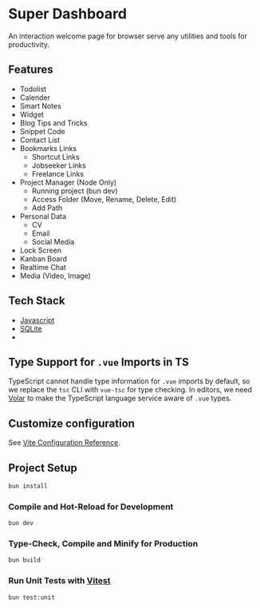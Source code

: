 # Super Dashboard

An interaction welcome page for browser serve any utilities and tools for productivity.

## Features

- Todolist
- Calender
- Smart Notes 
- Widget
- Blog Tips and Tricks
- Snippet Code
- Contact List
- Bookmarks Links
	- Shortcut Links
	- Jobseeker Links
	- Freelance Links
- Project Manager (Node Only)
	- Running project (bun dev)
	- Access Folder (Move, Rename, Delete, Edit)
	- Add Path
- Personal Data
	- CV
	-	Email
	- Social Media
- Lock Screen
- Kanban Board
- Realtime Chat
- Media (Video, Image)

## Tech Stack

- [Javascript](https://code.visualstudio.com/)
- [SQLite](https://code.visualstudio.com/)
- [](https://code.visualstudio.com/)

## Type Support for `.vue` Imports in TS

TypeScript cannot handle type information for `.vue` imports by default, so we replace the `tsc` CLI with `vue-tsc` for type checking. In editors, we need [Volar](https://marketplace.visualstudio.com/items?itemName=Vue.volar) to make the TypeScript language service aware of `.vue` types.

## Customize configuration

See [Vite Configuration Reference](https://vitejs.dev/config/).

## Project Setup

```sh
bun install
```

### Compile and Hot-Reload for Development

```sh
bun dev
```

### Type-Check, Compile and Minify for Production

```sh
bun build
```

### Run Unit Tests with [Vitest](https://vitest.dev/)

```sh
bun test:unit
```
